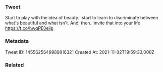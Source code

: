 ### Tweet
Start to play with the idea of beauty.. start to learn to discriminate between what's beautiful and what isn't. And, then.. invite that into your life https://t.co/hwqPE0eiip

### Metadata
Tweet ID: 1455625649989816321
Created At: 2021-11-02T19:59:33.000Z

### Related

